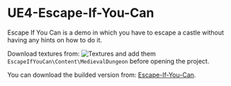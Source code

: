 # UE4-Escape-If-You-Can
Escape If You Can is a demo in which you have to escape a castle without having any hints on how to do it.

Download textures from: ![Textures](https://mega.nz/file/6HwmVQ7T#3Vr3uAvZ-h6bHjWvwHNSI69YubYubV1Po1GF1n42Zko) and add them `EscapeIfYouCan\Content\MedievalDungeon` before opening the project.

You can download the builded version from: [Escape-If-You-Can](https://mega.nz/file/CG4UES7D#0RggIqvwSzE_LYuiMvM15Ab1lXEFfaGoFWJ2JXKhwr4).

